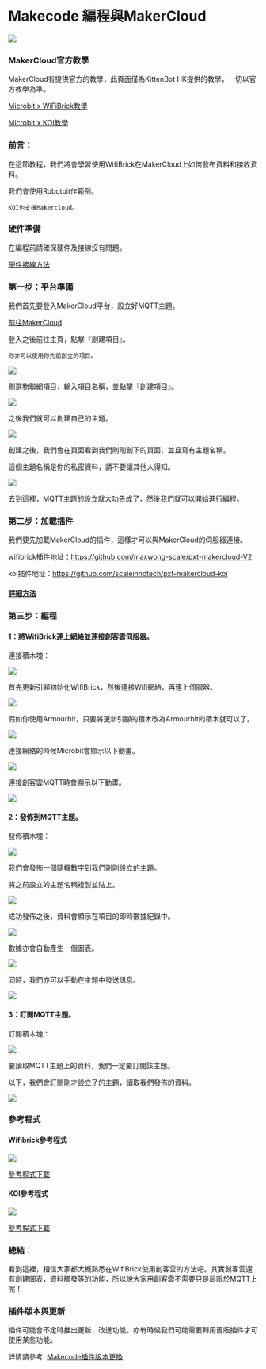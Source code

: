 # Makecode 編程與MakerCloud

![](https://kittenbothk.readthedocs.io/en/latest/\_images/mcbanner8.png)

### MakerCloud官方教學

MakerCloud有提供官方的教學，此頁面僅為KittenBot HK提供的教學，一切以官方教學為準。

[Microbit x WiFiBrick教學](https://learn.makercloud.io/zh\_TW/latest/ch4\_connect/microbit/connect\_microbit/)

[Microbit x KOI教學](https://learn.makercloud.io/zh\_TW/latest/ch4\_connect/KOI/connect\_KOI/)

### 前言：

在這節教程，我們將會學習使用WifiBrick在MakerCloud上如何發布資料和接收資料。

我們會使用Robotbit作範例。

```
KOI也支援Makercloud。
```

### 硬件準備

在編程前請確保硬件及接線沒有問題。

[硬件接線方法](../wifibrick/wifibrick\_intro.md#jie-xian-fang-fa)

### 第一步：平台準備

我們首先要登入MakerCloud平台，設立好MQTT主題。

[前往MakerCloud](https://www.makercloud.io/user/login?ref=/)

登入之後前往主頁，點擊『創建項目』。

```
你亦可以使用你先前創立的項目。
```

![](https://kittenbothk.readthedocs.io/en/latest/\_images/mc16.png)

剔選物聯網項目，輸入項目名稱，並點擊『創建項目』。

![](https://kittenbothk.readthedocs.io/en/latest/\_images/mc27.png)

之後我們就可以創建自己的主題。

![](https://kittenbothk.readthedocs.io/en/latest/\_images/mc32.png)

創建之後，我們會在頁面看到我們剛剛創下的頁面，並且寫有主題名稱。

這個主題名稱是你的私密資料，請不要讓其他人得知。

![](https://kittenbothk.readthedocs.io/en/latest/\_images/mc42.png)

去到這裡，MQTT主題的設立就大功告成了，然後我們就可以開始進行編程。

### 第二步：加載插件

我們要先加載MakerCloud的插件，這樣才可以與MakerCloud的伺服器連接。

wifibrick插件地址：https://github.com/maxwong-scale/pxt-makercloud-V2

koi插件地址：https://github.com/scaleinnotech/pxt-makercloud-koi

#### [詳細方法](../../programmingplatforms/makecode/kittenbotandmakecode.md)

### 第三步：編程

#### 1：將WifiBrick連上網絡並連接創客雲伺服器。

連接積木塊：

![](https://kittenbothk.readthedocs.io/en/latest/\_images/mc121.png)

首先更新引腳初始化WifiBrick，然後連接Wifi網絡，再連上伺服器。

![](https://kittenbothk.readthedocs.io/en/latest/\_images/mc51.png)

假如你使用Armourbit，只要將更新引腳的積木改為Armourbit的積木就可以了。

![](https://kittenbothk.readthedocs.io/en/latest/\_images/mc61.png)

連接網絡的時候Microbit會顯示以下動畫。

![](https://kittenbothk.readthedocs.io/en/latest/\_images/mc16.gif)

連接創客雲MQTT時會顯示以下動畫。

![](https://kittenbothk.readthedocs.io/en/latest/\_images/mc17.gif)

#### 2：發佈到MQTT主題。

發佈積木塊：

![](https://kittenbothk.readthedocs.io/en/latest/\_images/mc131.png)

我們會發佈一個隨機數字到我們剛剛設立的主題。

將之前設立的主題名稱複製並貼上。

![](https://kittenbothk.readthedocs.io/en/latest/\_images/mc71.png)

成功發佈之後，資料會顯示在項目的即時數據紀錄中。

![](https://kittenbothk.readthedocs.io/en/latest/\_images/mc101.png)

數據亦會自動產生一個圖表。

![](https://kittenbothk.readthedocs.io/en/latest/\_images/mc151.png)

同時，我們亦可以手動在主題中發送訊息。

![](https://kittenbothk.readthedocs.io/en/latest/\_images/mc112.png)

#### 3：訂閱MQTT主題。

訂閱積木塊：

![](https://kittenbothk.readthedocs.io/en/latest/\_images/mc141.png)

要讀取MQTT主題上的資料，我們一定要訂閱該主題。

以下，我們會訂閱剛才設立了的主題，讀取我們發佈的資料。

![](https://kittenbothk.readthedocs.io/en/latest/\_images/mc81.png)

### 參考程式

#### Wifibrick參考程式

![](https://kittenbothk.readthedocs.io/en/latest/\_images/mc91.png)

[參考程式下載](https://makecode.microbit.org/\_KiMFEa7Kv4p1)

#### KOI參考程式

![](https://kittenbothk.readthedocs.io/en/latest/\_images/mc181.png)

[參考程式下載](https://makecode.microbit.org/\_3ue0j0gjbaRY)

### 總結：

看到這裡，相信大家都大概熟悉在WifiBrick使用創客雲的方法吧。其實創客雲還有創建圖表，資料觸發等的功能，所以說大家用創客雲不需要只是局限於MQTT上呢！

### 插件版本與更新

插件可能會不定時推出更新，改進功能。亦有時候我們可能需要轉用舊版插件才可使用某些功能。

詳情請參考: [Makecode插件版本更換](../../programmingplatforms/makecode/makecodeextupdate.md)
